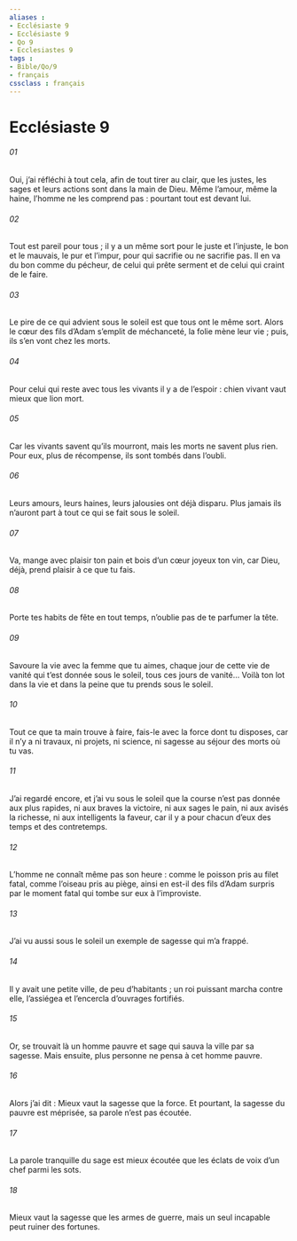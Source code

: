 ```yaml
---
aliases : 
- Ecclésiaste 9
- Ecclésiaste 9
- Qo 9
- Ecclesiastes 9
tags : 
- Bible/Qo/9
- français
cssclass : français
---
```


# Ecclésiaste 9

###### 01
Oui, j’ai réfléchi à tout cela,
afin de tout tirer au clair,
que les justes, les sages et leurs actions
sont dans la main de Dieu.
Même l’amour, même la haine,
l’homme ne les comprend pas :
pourtant tout est devant lui.
###### 02
Tout est pareil pour tous ;
il y a un même sort
pour le juste et l’injuste,
le bon et le mauvais,
le pur et l’impur,
pour qui sacrifie ou ne sacrifie pas.
Il en va du bon comme du pécheur,
de celui qui prête serment
et de celui qui craint de le faire.
###### 03
Le pire de ce qui advient sous le soleil
est que tous ont le même sort.
Alors le cœur des fils d’Adam
s’emplit de méchanceté,
la folie mène leur vie ;
puis, ils s’en vont chez les morts.
###### 04
Pour celui qui reste avec tous les vivants
il y a de l’espoir :
chien vivant vaut mieux que lion mort.
###### 05
Car les vivants savent qu’ils mourront,
mais les morts ne savent plus rien.
Pour eux, plus de récompense,
ils sont tombés dans l’oubli.
###### 06
Leurs amours, leurs haines, leurs jalousies
ont déjà disparu.
Plus jamais ils n’auront part
à tout ce qui se fait sous le soleil.
###### 07
Va, mange avec plaisir ton pain
et bois d’un cœur joyeux ton vin,
car Dieu, déjà, prend plaisir à ce que tu fais.
###### 08
Porte tes habits de fête en tout temps,
n’oublie pas de te parfumer la tête.
###### 09
Savoure la vie avec la femme que tu aimes,
chaque jour de cette vie de vanité
qui t’est donnée sous le soleil,
tous ces jours de vanité…
Voilà ton lot dans la vie
et dans la peine que tu prends sous le soleil.
###### 10
Tout ce que ta main trouve à faire,
fais-le avec la force dont tu disposes,
car il n’y a ni travaux, ni projets,
ni science, ni sagesse
au séjour des morts où tu vas.
###### 11
J’ai regardé encore,
et j’ai vu sous le soleil
que la course n’est pas donnée aux plus rapides,
ni aux braves la victoire,
ni aux sages le pain,
ni aux avisés la richesse,
ni aux intelligents la faveur,
car il y a pour chacun d’eux
des temps et des contretemps.
###### 12
L’homme ne connaît même pas son heure :
comme le poisson pris au filet fatal,
comme l’oiseau pris au piège,
ainsi en est-il des fils d’Adam
surpris par le moment fatal
qui tombe sur eux à l’improviste.
###### 13
J’ai vu aussi sous le soleil
un exemple de sagesse qui m’a frappé.
###### 14
Il y avait une petite ville, de peu d’habitants ;
un roi puissant marcha contre elle,
l’assiégea et l’encercla d’ouvrages fortifiés.
###### 15
Or, se trouvait là un homme pauvre et sage
qui sauva la ville par sa sagesse.
Mais ensuite, plus personne ne pensa à cet homme pauvre.
###### 16
Alors j’ai dit :
Mieux vaut la sagesse que la force.
Et pourtant, la sagesse du pauvre est méprisée,
sa parole n’est pas écoutée.
###### 17
La parole tranquille du sage est mieux écoutée
que les éclats de voix d’un chef parmi les sots.
###### 18
Mieux vaut la sagesse que les armes de guerre,
mais un seul incapable peut ruiner des fortunes.
